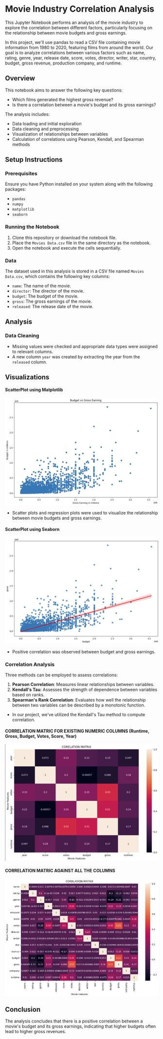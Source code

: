 # Movie Industry Correlation Analysis

This Jupyter Notebook performs an analysis of the movie industry to explore the correlation between different factors, particularly focusing on the relationship between movie budgets and gross earnings.

In this project, we'll use pandas to read a CSV file containing movie information from 1980 to 2020, featuring films from around the world. Our goal is to analyze correlations between various factors such as name, rating, genre, year, release date, score, votes, director, writer, star, country, budget, gross revenue, production company, and runtime.


## Overview

This notebook aims to answer the following key questions:
- Which films generated the highest gross revenue?
- Is there a correlation between a movie's budget and its gross earnings?

The analysis includes:
- Data loading and initial exploration
- Data cleaning and preprocessing
- Visualization of relationships between variables
- Calculation of correlations using Pearson, Kendall, and Spearman methods

## Setup Instructions

### Prerequisites

Ensure you have Python installed on your system along with the following packages:
- `pandas`
- `numpy`
- `matplotlib`
- `seaborn`

### Running the Notebook

1. Clone this repository or download the notebook file.
2. Place the `Movies Data.csv` file in the same directory as the notebook.
3. Open the notebook and execute the cells sequentially.

### Data

The dataset used in this analysis is stored in a CSV file named `Movies Data.csv`, which contains the following key columns:
- `name`: The name of the movie.
- `director`: The director of the movie.
- `budget`: The budget of the movie.
- `gross`: The gross earnings of the movie.
- `released`: The release date of the movie.

## Analysis

### Data Cleaning

- Missing values were checked and appropriate data types were assigned to relevant columns.
- A new column `year` was created by extracting the year from the `released` column.

## Visualizations

#### ScatterPlot using Matplotlib
![Scatterplot: Budget vs Gross Earning](Images/Scatterplot-Budget-vs-Gross-Earning.png)
- Scatter plots and regression plots were used to visualize the relationship between movie budgets and gross earnings.

#### ScatterPlot using Seaborn
![Scatterplot: Budget vs Gross Earning](Images/Relatonship-using-seaborn.png)
- Positive correlation was observed between budget and gross earnings.


### Correlation Analysis

Three methods can be employed to assess correlations:
1. **Pearson Correlation**: Measures linear relationships between variables.
2. **Kendall's Tau**: Assesses the strength of dependence between variables based on ranks.
3. **Spearman's Rank Correlation**: Evaluates how well the relationship between two variables can be described by a monotonic function.

- In our project, we've utilized the Kendall's Tau method to compute correlation.

#### CORRELATION MATRIC FOR EXISTING NUMERIC COLUMNS (Runtime, Gross, Budget, Votes, Score, Year)
![Scatterplot: Budget vs Gross Earning](Images/Corelation-matrix-(Numeric-Columns).png)

#### CORRELATION MATRIC AGAINST ALL THE COLUMNS
![Scatterplot: Budget vs Gross Earning](Images/Matrix-All-columns.png)

## Conclusion

The analysis concludes that there is a positive correlation between a movie's budget and its gross earnings, indicating that higher budgets often lead to higher gross revenues.
